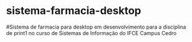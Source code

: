 # sistema-farmacia-desktop
#Sistema de farmacia para desktop em desenvolvimento para a disciplina de print1 no curso de Sistemas de Informação do IFCE Campus Cedro
